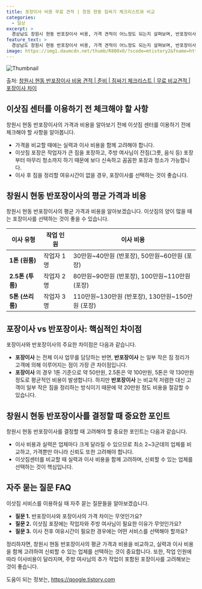 ```yaml
---
title: 포장이사 비용 무료 견적 | 창원 현동 짐싸기 체크리스트와 비교
categories:
  - 일상
excerpt: >
  경상남도 창원시 현동 반포장이사 비용, 가격 견적이 어느정도 되는지 살펴보며, 반포장이사를 준비함에 있어 짐싸기 준비 체크리스트가 무엇인지 보겠습니다. 마지막으로 포장이사와 차이점을 통해 무료 비교견적으로 어떤 것이 더 합리적인 선택인지 공유 드립니다.창원시 현동 포장이사 견적 샘플 보기 👈 클릭창원시 현동 포장이사 가격 살펴보기 👈 클릭창원시 현동 반포장이사 평균 이사 비용평수창원시 현동 평균 이사 비용원룸 이사9평 이하 (1톤)30만원~투룸/쓰리룸 이사16평 ~ 20평 (2.5톤)80만원~쓰리룸 이사21평 (5톤) ~110만원~우리집 무료 이사견적 받기 👈 클릭포장 vs 반포장: 주요 차이점포장이사는 전체 이사 업무를 담당하는 반면, 반포장이사는 일부 작은 짐 정리가 고객에 의해 이루어지는 점이..
feature_text: >
  경상남도 창원시 현동 반포장이사 비용, 가격 견적이 어느정도 되는지 살펴보며, 반포장이사를 준비함에 있어 짐싸기 준비 체크리스트가 무엇인지 보겠습니다. 마지막으로 포장이사와 차이점을 통해 무료 비교견적으로 어떤 것이 더 합리적인 선택인지 공유 드립니다.창원시 현동 포장이사 견적 샘플 보기 👈 클릭창원시 현동 포장이사 가격 살펴보기 👈 클릭창원시 현동 반포장이사 평균 이사 비용평수창원시 현동 평균 이사 비용원룸 이사9평 이하 (1톤)30만원~투룸/쓰리룸 이사16평 ~ 20평 (2.5톤)80만원~쓰리룸 이사21평 (5톤) ~110만원~우리집 무료 이사견적 받기 👈 클릭포장 vs 반포장: 주요 차이점포장이사는 전체 이사 업무를 담당하는 반면, 반포장이사는 일부 작은 짐 정리가 고객에 의해 이루어지는 점이..
image: https://img1.daumcdn.net/thumb/R800x0/?scode=mtistory2&fname=https%3A%2F%2Fblog.kakaocdn.net%2Fdn%2FbRBcDh%2FbtsHde9B5JZ%2F1Pje8ALKZ6kQFwbHOkWBGk%2Fimg.webp
---
```


![Thumbnail](https://img1.daumcdn.net/thumb/R800x0/?scode=mtistory2&fname=https%3A%2F%2Fblog.kakaocdn.net%2Fdn%2FbRBcDh%2FbtsHde9B5JZ%2F1Pje8ALKZ6kQFwbHOkWBGk%2Fimg.webp)

<p>출처: <a href="https://qoogle.tistory.com/9398" rel="dofollow">창원시 현동 반포장이사 비용 견적 | 준비 | 짐싸기 체크리스트 | 무료 비교견적 | 포장이사 차이</a> </p>

## 이삿짐 센터를 이용하기 전 체크해야 할 사항

창원시 현동 반포장이사의 가격과 비용을 알아보기 전에 이삿짐 센터를 이용하기 전에 체크해야 할 사항을 알아봅니다.

  * 가격을 비교할 때에는 실력과 이사 비용을 함께 고려해야 합니다.
  * 이삿짐 포장은 작업자가 큰 짐을 포장하고, 주방 여사님이 잔짐(그릇, 음식 등) 포장부터 마무리 청소까지 하기 때문에 보다 신속하고 꼼꼼한 포장과 청소가 가능합니다.
  * 이사 후 짐을 정리할 여유시간이 없을 경우, 포장이사를 선택하는 것이 좋습니다.

## 창원시 현동 반포장이사의 평균 가격과 비용

창원시 현동 반포장이사의 평균 가격과 비용을 알아보겠습니다. 이삿짐의 양이 많을 때는 포장이사를 선택하는 것이 좋을 수 있습니다.

**이사 유형** | **작업 인원** | **이사 비용**  
---|---|---  
**1톤 (원룸)** | 작업자 1명 | 30만원~40만원 (반포장), 50만원~60만원 (포장)  
**2.5톤 (투룸)** | 작업자 2명 | 80만원~90만원 (반포장), 100만원~110만원 (포장)  
**5톤 (쓰리룸)** | 작업자 3명 | 110만원~130만원 (반포장), 130만원~150만원 (포장)  
  
## 포장이사 vs 반포장이사: 핵심적인 차이점

포장이사와 반포장이사의 주요한 차이점은 다음과 같습니다.

  * **포장이사** 는 전체 이사 업무를 담당하는 반면, **반포장이사** 는 일부 작은 짐 정리가 고객에 의해 이루어지는 점이 가장 큰 차이점입니다.
  * **포장이사** 의 경우 1톤 기준으로 약 50만원, 2.5톤은 약 100만원, 5톤은 약 130만원 정도로 평균적인 비용이 발생합니다. 하지만 **반포장이사** 는 비교적 저렴한 대신 고객이 일부 작은 짐을 정리하는 방식이기 때문에 약 20만원 정도 비용을 절감할 수 있습니다.

## 창원시 현동 반포장이사를 결정할 때 중요한 포인트

창원시 현동 반포장이사를 결정할 때 고려해야 할 중요한 포인트는 다음과 같습니다.

  * 이사 비용과 실력은 업체마다 크게 달라질 수 있으므로 최소 2~3군데의 업체를 비교하고, 가격뿐만 아니라 신뢰도 또한 고려해야 합니다.
  * 이삿짐센터를 비교할 때 실력과 이사 비용을 함께 고려하며, 신뢰할 수 있는 업체를 선택하는 것이 핵심입니다.

## 자주 묻는 질문 FAQ

이삿짐 서비스를 이용하실 때 자주 묻는 질문들을 알아보겠습니다.

  * **질문 1.** 반포장이사와 포장이사의 가격 차이는 무엇인가요?
  * **질문 2.** 이삿짐 포장에는 작업자와 주방 여사님이 필요한 이유가 무엇인가요?
  * **질문 3.** 이사 전후 여유시간이 필요한 경우에는 어떤 서비스를 선택해아 할까요?

정리하자면, 창원시 현동 반포장이사의 평균 가격과 비용을 비교하고, 실력과 이사 비용을 함께 고려하여 신뢰할 수 있는 업체를 선택하는 것이
중요합니다. 또한, 작업 인원에 따라 이사비용이 달라지며, 주방 여사님의 추가 작업이 포함된 포장이사를 고려해보는 것이 좋습니다.



 

도움이 되는 정보는, <a href="https://qoogle.tistory.com" rel="dofollow">https://qoogle.tistory.com</a>


